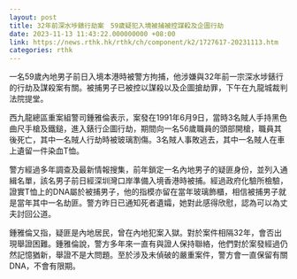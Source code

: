 ```yaml
---
layout: post
title: 32年前深水埗錶行劫案　59歲疑犯入境被捕被控謀殺及企圖行劫
date: 2023-11-13 11:43:22.000000000 +08:00
link: https://news.rthk.hk/rthk/ch/component/k2/1727617-20231113.htm
categories: rthk
---
```


一名59歲內地男子前日入境本港時被警方拘捕，他涉嫌與32年前一宗深水埗錶行的行劫及謀殺案有關。被捕男子已被控以謀殺以及企圖搶劫罪，下午在九龍城裁判法院提堂。

西九龍總區重案組警司鍾雅倫表示，案發在1991年6月9日，當時3名賊人手持黑色曲尺手槍及鐵鎚，進入錶行企圖行劫，期間向一名56歲職員的頭部開槍，職員其後死亡，其中一名賊人行劫時被玻璃割傷。3名賊人事敗逃去，其中一名賊人在車上遺留一件染血T恤。

警方經過多年調查及最新情報搜集，前年鎖定一名內地男子的疑匪身份，並列入通緝名單，該名男子前日經深圳灣口岸準備入境香港時被捕。經過政府化驗所檢驗，證實T恤上的DNA屬於被捕男子，他的指模亦留在當年玻璃飾櫃，相信被捕男子就是當年其中一名劫匪。警方昨日已通知死者遺孀，她對此感得欣慰，認為可以為丈夫討回公道。

鍾雅倫又指，疑匪是內地居民，曾在內地犯案入獄。對於案件相隔32年，會否出現舉證困難。鍾雅倫說，警方多年來一直有與證人保持聯絡，他們對於案發經過仍然記憶猶新，舉證不是大問題。至於涉及未偵破的嚴重案件，警方會一直保留有關DNA，不會有限期。
